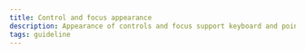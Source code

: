 ```yaml
---
title: Control and focus appearance
description: Appearance of controls and focus support keyboard and pointer use
tags: guideline
---
```

